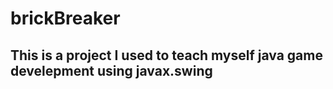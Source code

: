 # brickBreaker
## This is a project I used to teach myself java game develepment using javax.swing

